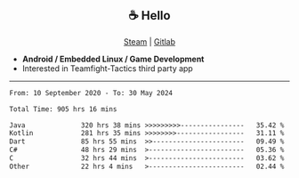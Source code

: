 <h2 align="center"> ☕ Hello </h2>

<p align="center">
  <a href="https://steamcommunity.com/id/Niforances/">Steam</a> |
  <a href="https://gitlab.com/niforances">Gitlab</a>
</p>

 - **Android / Embedded Linux / Game Development**
 - Interested in Teamfight-Tactics third party app

------

<!--START_SECTION:waka-->

```txt
From: 10 September 2020 - To: 30 May 2024

Total Time: 905 hrs 16 mins

Java              320 hrs 38 mins >>>>>>>>>----------------   35.42 %
Kotlin            281 hrs 35 mins >>>>>>>>-----------------   31.11 %
Dart              85 hrs 55 mins  >>-----------------------   09.49 %
C#                48 hrs 29 mins  >------------------------   05.36 %
C                 32 hrs 44 mins  >------------------------   03.62 %
Other             22 hrs 4 mins   >------------------------   02.44 %
```

<!--END_SECTION:waka-->
